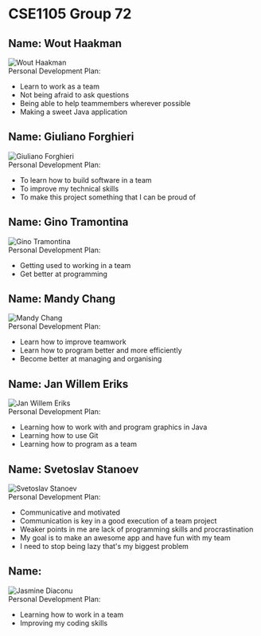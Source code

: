 # CSE1105 Group 72

## Name: Wout Haakman
![Wout Haakman](/images/readmePictures/WoutHaakman.jpg)<br/>
Personal Development Plan:
- Learn to work as a team
- Not being afraid to ask questions
- Being able to help teammembers wherever possible
- Making a sweet Java application

## Name: Giuliano Forghieri
![Giuliano Forghieri](/images/readmePictures/gforghieri.jpg)<br/>
Personal Development Plan:
- To learn how to build software in a team
- To improve my technical skills
- To make this project something that I can be proud of

## Name: Gino Tramontina
![Gino Tramontina](/images/readmePictures/GinoTramontina.jpg)<br/>
Personal Development Plan:
- Getting used to working in a team
- Get better at programming

## Name: Mandy Chang
![Mandy Chang](/images/readmePictures/MandyChang.jpeg)<br/>
Personal Development Plan:
- Learn how to improve teamwork
- Learn how to program better and more efficiently
- Become better at managing and organising

## Name: Jan Willem Eriks
![Jan Willem Eriks](/images/readmePictures/jan_willem.jpg)<br/>
Personal Development Plan:
- Learning how to work with and program graphics in Java
- Learning how to use Git
- Learning how to program as a team

## Name: Svetoslav Stanoev
![Svetoslav Stanoev](/images/readmePictures/Svetoslav.JPG)<br/>
Personal Development Plan:
- Communicative and motivated
- Communication is key in a good execution of a team project
- Weaker points in me are lack of programming skills and procrastination
- My goal is to make an awesome app and have fun with my team
- I need to stop being lazy that's my biggest problem


## Name:
![Jasmine Diaconu](/images/readmePictures/jasmine_diaconu.jpg)<br/>
Personal Development Plan:
- Learning how to work in a team
- Improving my coding skills